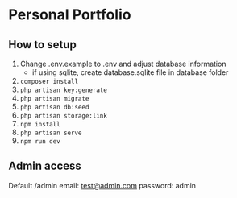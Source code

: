 # Personal Portfolio

## How to setup

1. Change .env.example to .env and adjust database information
    - if using sqlite, create database.sqlite file in database folder
2. `composer install`
3. `php artisan key:generate`
4. `php artisan migrate`
5. `php artisan db:seed`
6. `php artisan storage:link`
7. `npm install`
8. `php artisan serve`
9. `npm run dev`

## Admin access

Default /admin email: test@admin.com password: admin

